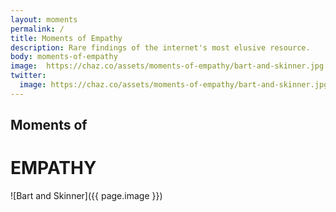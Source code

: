 ```yaml
---
layout: moments
permalink: /
title: Moments of Empathy
description: Rare findings of the internet's most elusive resource.
body: moments-of-empathy
image:  https://chaz.co/assets/moments-of-empathy/bart-and-skinner.jpg
twitter:
  image: https://chaz.co/assets/moments-of-empathy/bart-and-skinner.jpg
---
```


## Moments of 
# EMPATHY

<!-- The internet's scarcest resrouce. -->

![Bart and Skinner]({{ page.image }})

